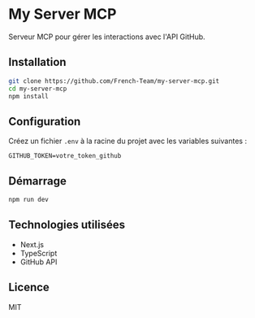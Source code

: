 # My Server MCP

Serveur MCP pour gérer les interactions avec l'API GitHub.

## Installation

```bash
git clone https://github.com/French-Team/my-server-mcp.git
cd my-server-mcp
npm install
```

## Configuration

Créez un fichier `.env` à la racine du projet avec les variables suivantes :

```env
GITHUB_TOKEN=votre_token_github
```

## Démarrage

```bash
npm run dev
```

## Technologies utilisées

- Next.js
- TypeScript
- GitHub API

## Licence

MIT